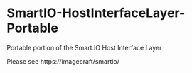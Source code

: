 # SmartIO-HostInterfaceLayer-Portable
Portable portion of the Smart.IO Host Interface Layer

Please see https://imagecraft/smartio/
